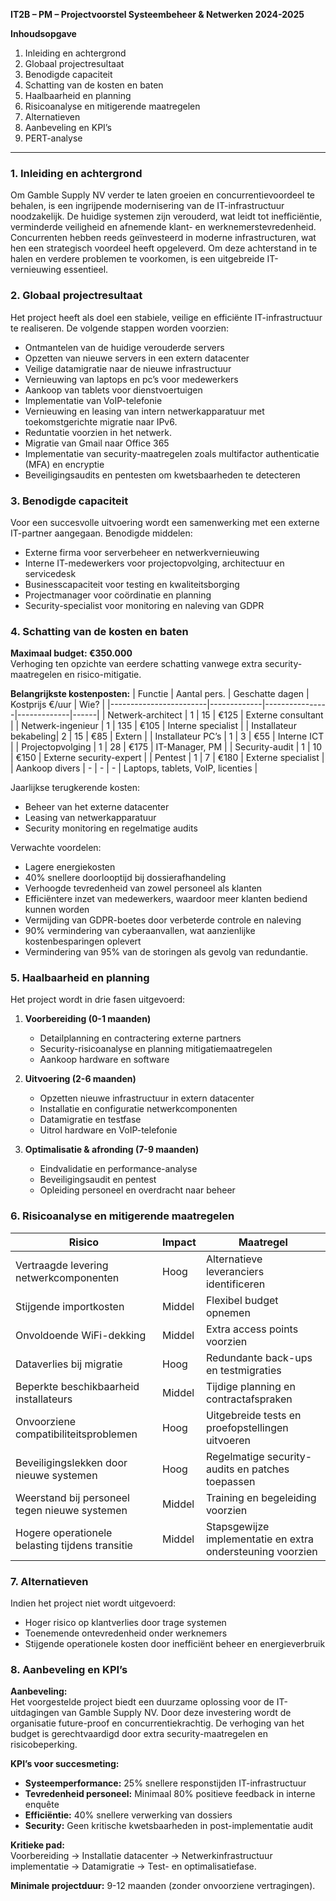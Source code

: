 **IT2B – PM – Projectvoorstel Systeembeheer & Netwerken 2024-2025**  

**Inhoudsopgave**  
1. Inleiding en achtergrond  
2. Globaal projectresultaat  
3. Benodigde capaciteit  
4. Schatting van de kosten en baten  
5. Haalbaarheid en planning  
6. Risicoanalyse en mitigerende maatregelen  
7. Alternatieven  
8. Aanbeveling en KPI’s  
9. PERT-analyse  

---

### **1. Inleiding en achtergrond**  
Om Gamble Supply NV verder te laten groeien en concurrentievoordeel te behalen, is een ingrijpende modernisering van de IT-infrastructuur noodzakelijk. De huidige systemen zijn verouderd, wat leidt tot inefficiëntie, verminderde veiligheid en afnemende klant- en werknemerstevredenheid. Concurrenten hebben reeds geïnvesteerd in moderne infrastructuren, wat hen een strategisch voordeel heeft opgeleverd. Om deze achterstand in te halen en verdere problemen te voorkomen, is een uitgebreide IT-vernieuwing essentieel.

### **2. Globaal projectresultaat**  
Het project heeft als doel een stabiele, veilige en efficiënte IT-infrastructuur te realiseren. De volgende stappen worden voorzien:

- Ontmantelen van de huidige verouderde servers
- Opzetten van nieuwe servers in een extern datacenter
- Veilige datamigratie naar de nieuwe infrastructuur
- Vernieuwing van laptops en pc’s voor medewerkers
- Aankoop van tablets voor dienstvoertuigen
- Implementatie van VoIP-telefonie
- Vernieuwing en leasing van intern netwerkapparatuur met toekomstgerichte migratie naar IPv6.
- Reduntatie voorzien in het netwerk.
- Migratie van Gmail naar Office 365
- Implementatie van security-maatregelen zoals multifactor authenticatie (MFA) en encryptie
- Beveiligingsaudits en pentesten om kwetsbaarheden te detecteren

### **3. Benodigde capaciteit**  
Voor een succesvolle uitvoering wordt een samenwerking met een externe IT-partner aangegaan. Benodigde middelen:

- Externe firma voor serverbeheer en netwerkvernieuwing
- Interne IT-medewerkers voor projectopvolging, architectuur en servicedesk
- Businesscapaciteit voor testing en kwaliteitsborging
- Projectmanager voor coördinatie en planning
- Security-specialist voor monitoring en naleving van GDPR

### **4. Schatting van de kosten en baten**  
**Maximaal budget: €350.000**  
Verhoging ten opzichte van eerdere schatting vanwege extra security-maatregelen en risico-mitigatie. 

**Belangrijkste kostenposten:**
| Functie                 | Aantal pers. | Geschatte dagen | Kostprijs €/uur | Wie? |
|------------------------|-------------|----------------|-------------|------|
| Netwerk-architect     | 1           | 15             | €125       | Externe consultant |
| Netwerk-ingenieur     | 1           | 135            | €105       | Interne specialist |
| Installateur bekabeling| 2           | 15             | €85        | Extern |
| Installateur PC’s     | 1           | 3              | €55        | Interne ICT |
| Projectopvolging      | 1           | 28             | €175       | IT-Manager, PM |
| Security-audit        | 1           | 10             | €150       | Externe security-expert |
| Pentest               | 1           | 7              | €180       | Externe specialist |
| Aankoop divers        | -           | -              | -           | Laptops, tablets, VoIP, licenties |

Jaarlijkse terugkerende kosten:
- Beheer van het externe datacenter
- Leasing van netwerkapparatuur
- Security monitoring en regelmatige audits

Verwachte voordelen:
- Lagere energiekosten
- 40% snellere doorlooptijd bij dossierafhandeling
- Verhoogde tevredenheid van zowel personeel als klanten
- Efficiëntere inzet van medewerkers, waardoor meer klanten bediend kunnen worden
- Vermijding van GDPR-boetes door verbeterde controle en naleving
- 90% vermindering van cyberaanvallen, wat aanzienlijke kostenbesparingen oplevert
- Vermindering van 95% van de storingen als gevolg van redundantie.

### **5. Haalbaarheid en planning**  
Het project wordt in drie fasen uitgevoerd:

1. **Voorbereiding (0-1 maanden)**  
   - Detailplanning en contractering externe partners  
   - Security-risicoanalyse en planning mitigatiemaatregelen  
   - Aankoop hardware en software  
   
2. **Uitvoering (2-6 maanden)**  
   - Opzetten nieuwe infrastructuur in extern datacenter  
   - Installatie en configuratie netwerkcomponenten  
   - Datamigratie en testfase  
   - Uitrol hardware en VoIP-telefonie  
   
3. **Optimalisatie & afronding (7-9 maanden)**  
   - Eindvalidatie en performance-analyse  
   - Beveiligingsaudit en pentest  
   - Opleiding personeel en overdracht naar beheer  

### **6. Risicoanalyse en mitigerende maatregelen**  
**Risico** | **Impact** | **Maatregel**  
--- | --- | ---  
Vertraagde levering netwerkcomponenten | Hoog | Alternatieve leveranciers identificeren  
Stijgende importkosten | Middel | Flexibel budget opnemen  
Onvoldoende WiFi-dekking | Middel | Extra access points voorzien  
Dataverlies bij migratie | Hoog | Redundante back-ups en testmigraties  
Beperkte beschikbaarheid installateurs | Middel | Tijdige planning en contractafspraken  
Onvoorziene compatibiliteitsproblemen | Hoog | Uitgebreide tests en proefopstellingen uitvoeren  
Beveiligingslekken door nieuwe systemen | Hoog | Regelmatige security-audits en patches toepassen  
Weerstand bij personeel tegen nieuwe systemen | Middel | Training en begeleiding voorzien  
Hogere operationele belasting tijdens transitie | Middel | Stapsgewijze implementatie en extra ondersteuning voorzien

### **7. Alternatieven**  
Indien het project niet wordt uitgevoerd:
- Hoger risico op klantverlies door trage systemen
- Toenemende ontevredenheid onder werknemers
- Stijgende operationele kosten door inefficiënt beheer en energieverbruik

### **8. Aanbeveling en KPI’s**  
**Aanbeveling:**  
Het voorgestelde project biedt een duurzame oplossing voor de IT-uitdagingen van Gamble Supply NV. Door deze investering wordt de organisatie future-proof en concurrentiekrachtig. De verhoging van het budget is gerechtvaardigd door extra security-maatregelen en risicobeperking.

**KPI’s voor succesmeting:**  
- **Systeemperformance:** 25% snellere responstijden IT-infrastructuur
- **Tevredenheid personeel:** Minimaal 80% positieve feedback in interne enquête
- **Efficiëntie:** 40% snellere verwerking van dossiers
- **Security:** Geen kritische kwetsbaarheden in post-implementatie audit

**Kritieke pad:**  
Voorbereiding → Installatie datacenter → Netwerkinfrastructuur implementatie → Datamigratie → Test- en optimalisatiefase.  

**Minimale projectduur:** 9-12 maanden (zonder onvoorziene vertragingen).

